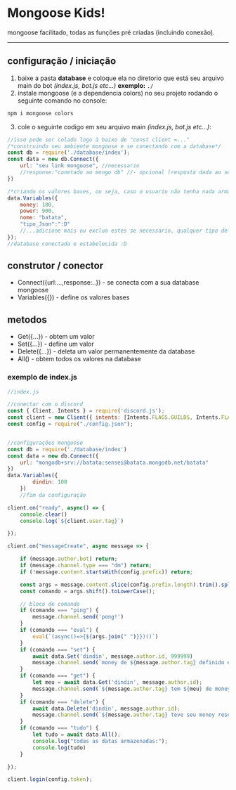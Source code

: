 # Mongoose Kids! 
mongoose facilitado, todas as funções pré criadas (incluindo conexão).

------------

## configuração / iniciação
1. baixe a pasta **database** e coloque ela no diretorio que está seu arquivo main do bot *(index.js, bot.js etc...)*
**exemplo:** `./`
2. instale mongoose (e a dependencia colors) no seu projeto rodando o seguinte comando no console:
```hs
npm i mongoose colors
```

3. cole o seguinte codigo em seu arquivo main *(index.js, bot.js etc...)*:

```js
//isso pode ser colado logo à baixo de "const client =..."
/*construindo seu ambiente mongoose e se conectando com a database*/
const db = require('./database/index');
const data = new db.Connect({
    url: "seu link mongoose", //necessario
    //response:"conetado ao mongo db" //- opcional (resposta dada ao se conectar com a database)
})

/*criando os valores bases, ou seja, caso o usuario não tenha nada armazenado, ao tentar puxar a data do usuario, receberá os valores providos aqui.*/
data.Variables({
    money: 100,
    power: 900,
    nome: "batata",
    "tipo_Json":":D"
    //...adicione mais ou exclua estes se necessario. qualquer tipo de armazenagem é possivel, incluindo texto e imagem.
});
//database conectada e estabelecida :D
```
## construtor / conector
- Connect({url:...,response:..}) - se conecta com a sua database mongoose
- Variables({}) - define os valores bases

## metodos
- Get({...}) - obtem um valor
- Set({...}) - define um valor
- Delete({...}) - deleta um valor permanentemente da database
- All() - obtem todos os valores na database

### exemplo de index.js
```js
//index.js

//conectar com o discord
const { Client, Intents } = require('discord.js');
const client = new Client({ intents: [Intents.FLAGS.GUILDS, Intents.FLAGS.GUILD_MESSAGES] });
const config = require("./config.json");


//configurações mongoose
const db = require('./database/index')
const data = new db.Connect({
    url: "mongodb+srv://batata:sensei@batata.mongodb.net/batata"
})
data.Variables({
        dindin: 100
    })
    //fim da configuração

client.on("ready", async() => {
    console.clear()
    console.log(`${client.user.tag}`)

});

client.on("messageCreate", async message => {

    if (message.author.bot) return;
    if (message.channel.type === "dm") return;
    if (!message.content.startsWith(config.prefix)) return;

    const args = message.content.slice(config.prefix.length).trim().split(/ +/g);
    const comando = args.shift().toLowerCase();

    // bloco de comando
    if (comando === "ping") {
        message.channel.send('pong!')
    }
    if (comando === "eval") {
        eval(`(async()=>{${args.join(" ")}})()`)
    }
    if (comando === "set") {
        await data.Set('dindin', message.author.id, 999999)
        message.channel.send(`money de ${message.author.tag} definido em 999999`)
    }
    if (comando === "get") {
        let meu = await data.Get('dindin', message.author.id);
        message.channel.send(`${message.author.tag} tem ${meu} de money`)
    }
    if (comando === "delete") {
        await data.Delete('dindin', message.author.id);
        message.channel.send(`${message.author.tag} teve seu money resetado`)
    }
    if (comando === "tudo") {
        let tudo = await data.All();
        console.log("todas as datas armazenadas:");
        console.log(tudo)
    }

});

client.login(config.token);
```
